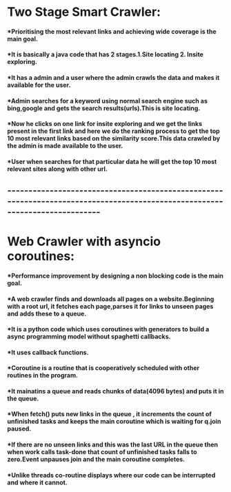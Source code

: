 # Two Stage Smart Crawler:

#### *Prioritising the most relevant links and achieving wide coverage is the main goal.

#### *It is basically a java code that has 2 stages.1.Site locating 2. Insite exploring.

#### *It has a admin and a user where the admin crawls the data and makes it available for the user.

#### *Admin searches for a keyword using normal search engine such as bing,google and gets the search results(urls).This is site locating.

#### *Now he clicks on one link for insite exploring and we get the links present in the first link and here we do the ranking process to get the top 10 most relevant links based on the similarity score.This data crawled by the admin is made available to the user.

#### *User when searches for that particular data he will get the top 10 most relevant sites along with other url.


## ----------------------------------------------------------------------------------------------------------------------------


# Web Crawler with asyncio coroutines:

#### *Performance improvement by designing a non blocking code is the main goal.

#### *A web crawler finds and downloads all pages on a website.Beginning with a root url, it fetches each page,parses it for links to unseen pages and adds these to a queue. 

#### *It is a python code which uses coroutines with generators to build a async programming model without spaghetti callbacks.

#### *It uses callback functions.

#### *Coroutine is a routine that is cooperatively scheduled with other routines in the program.

#### *It mainatins a queue and reads chunks of data(4096 bytes) and puts it in the queue.

#### *When fetch() puts new links in the queue , it increments the count of unfinished tasks and keeps the main coroutine which is waiting for q.join paused.

#### *If there are no unseen links and this was the last URL in the queue then when work calls task-done that count of unfinished tasks falls to zero.Event unpauses join and the main coroutine completes.

#### *Unlike threads co-routine displays where our code can be interrupted and where it cannot.